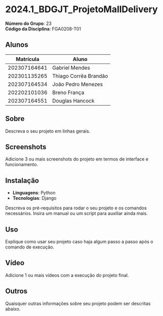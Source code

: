 # 2024.1_BDGJT_ProjetoMallDelivery

**Número do Grupo**: 23<br>
**Código da Disciplina**: FGA0208-T01<br>

## Alunos
|Matrícula | Aluno |
| -- | -- |
| 202307164641 | Gabriel Mendes |
| 202301135265 | Thiago Corrêa Brandão |
| 202307164534 |  João Pedro Menezes |
| 202202101036 |  Breno França |
| 202307164551 |  Douglas Hancock |

## Sobre 
Descreva o seu projeto em linhas gerais. 

## Screenshots
Adicione 3 ou mais screenshots do projeto em termos de interface e funcionamento.

## Instalação

- **Linguagens**: Python  
- **Tecnologias**: Django  

Descreva os pré-requisitos para rodar o seu projeto e os comandos necessários. Insira um manual ou um script para auxiliar ainda mais.

## Uso 
Explique como usar seu projeto caso haja algum passo a passo após o comando de execução.

## Vídeo
Adicione 1 ou mais vídeos com a execução do projeto final.

## Outros 
Quaisquer outras informações sobre seu projeto podem ser descritas abaixo.
